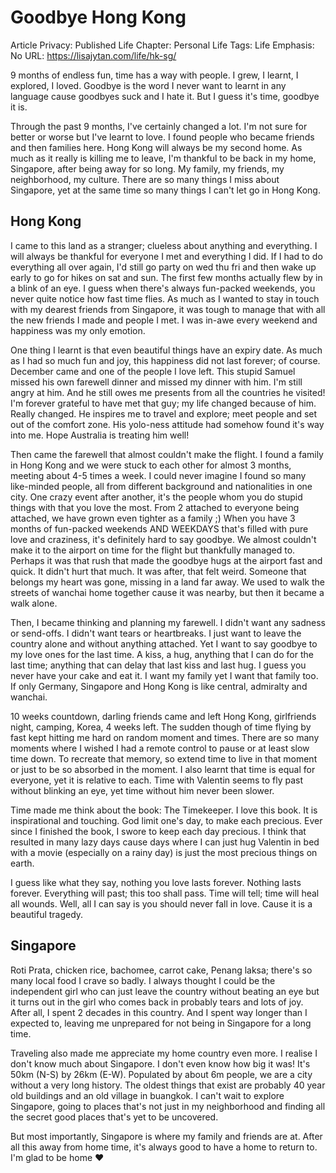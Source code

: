 # Goodbye Hong Kong

Article Privacy: Published
Life Chapter: Personal Life
Tags: Life
Emphasis: No
URL: https://lisajytan.com/life/hk-sg/

9 months of endless fun, time has a way with people. I grew, I learnt, I explored, I loved. Goodbye is the word I never want to learnt in any language cause goodbyes suck and I hate it. But I guess it's time, goodbye it is.

Through the past 9 months, I've certainly changed a lot. I'm not sure for better or worse but I've learnt to love. I found people who became friends and then families here. Hong Kong will always be my second home. As much as it really is killing me to leave, I'm thankful to be back in my home, Singapore, after being away for so long. My family, my friends, my neighborhood, my culture. There are so many things I miss about Singapore, yet at the same time so many things I can't let go in Hong Kong.

## Hong Kong

I came to this land as a stranger; clueless about anything and everything. I will always be thankful for everyone I met and everything I did. If I had to do everything all over again, I'd still go party on wed thu fri and then wake up early to go for hikes on sat and sun. The first few months actually flew by in a blink of an eye. I guess when there's always fun-packed weekends, you never quite notice how fast time flies. As much as I wanted to stay in touch with my dearest friends from Singapore, it was tough to manage that with all the new friends I made and people I met. I was in-awe every weekend and happiness was my only emotion.

One thing I learnt is that even beautiful things have an expiry date. As much as I had so much fun and joy, this happiness did not last forever; of course. December came and one of the people I love left. This stupid Samuel missed his own farewell dinner and missed my dinner with him. I'm still angry at him. And he still owes me presents from all the countries he visited! I'm forever grateful to have met that guy; my life changed because of him. Really changed. He inspires me to travel and explore; meet people and set out of the comfort zone. His yolo-ness attitude had somehow found it's way into me. Hope Australia is treating him well!

Then came the farewell that almost couldn't make the flight. I found a family in Hong Kong and we were stuck to each other for almost 3 months, meeting about 4-5 times a week. I could never imagine I found so many like-minded people, all from different background and nationalities in one city. One crazy event after another, it's the people whom you do stupid things with that you love the most. From 2 attached to everyone being attached, we have grown even tighter as a family ;) When you have 3 months of fun-packed weekends AND WEEKDAYS that's filled with pure love and craziness, it's definitely hard to say goodbye. We almost couldn't make it to the airport on time for the flight but thankfully managed to. Perhaps it was that rush that made the goodbye hugs at the airport fast and quick. It didn't hurt that much. It was after, that felt weird. Someone that belongs my heart was gone, missing in a land far away. We used to walk the streets of wanchai home together cause it was nearby, but then it became a walk alone.

Then, I became thinking and planning my farewell. I didn't want any sadness or send-offs. I didn't want tears or heartbreaks. I just want to leave the country alone and without anything attached. Yet I want to say goodbye to my love ones for the last time. A kiss, a hug, anything that I can do for the last time; anything that can delay that last kiss and last hug. I guess you never have your cake and eat it. I want my family yet I want that family too. If only Germany, Singapore and Hong Kong is like central, admiralty and wanchai.

10 weeks countdown, darling friends came and left Hong Kong, girlfriends night, camping, Korea, 4 weeks left. The sudden though of time flying by fast kept hitting me hard on random moment and times. There are so many moments where I wished I had a remote control to pause or at least slow time down. To recreate that memory, so extend time to live in that moment or just to be so absorbed in the moment. I also learnt that time is equal for everyone, yet it is relative to each. Time with Valentin seems to fly past without blinking an eye, yet time without him never been slower.

Time made me think about the book: The Timekeeper. I love this book. It is inspirational and touching. God limit one's day, to make each precious. Ever since I finished the book, I swore to keep each day precious. I think that resulted in many lazy days cause days where I can just hug Valentin in bed with a movie (especially on a rainy day) is just the most precious things on earth.

I guess like what they say, nothing you love lasts forever. Nothing lasts forever. Everything will past; this too shall pass. Time will tell; time will heal all wounds. Well, all I can say is you should never fall in love. Cause it is a beautiful tragedy.

## Singapore

Roti Prata, chicken rice, bachomee, carrot cake, Penang laksa; there's so many local food I crave so badly. I always thought I could be the independent girl who can just leave the country without beating an eye but it turns out in the girl who comes back in probably tears and lots of joy. After all, I spent 2 decades in this country. And I spent way longer than I expected to, leaving me unprepared for not being in Singapore for a long time.

Traveling also made me appreciate my home country even more. I realise I don't know much about Singapore. I don't even know how big it was! It's 50km (N-S) by 26km (E-W). Populated by about 6m people, we are a city without a very long history. The oldest things that exist are probably 40 year old buildings and an old village in buangkok. I can't wait to explore Singapore, going to places that's not just in my neighborhood and finding all the secret good places that's yet to be uncovered.

But most importantly, Singapore is where my family and friends are at. After all this away from home time, it's always good to have a home to return to. I'm glad to be home ❤️